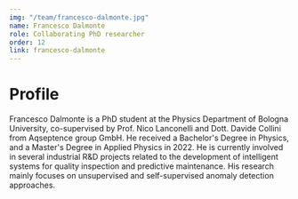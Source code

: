 ```yaml
---
img: "/team/francesco-dalmonte.jpg"
name: Francesco Dalmonte
role: Collaborating PhD researcher
order: 12
link: francesco-dalmonte
---
```


# Profile
Francesco Dalmonte is a PhD student at the Physics Department of Bologna University, co-supervised by Prof. Nico Lanconelli and Dott. Davide Collini from Aqseptence group GmbH. He received a Bachelor's Degree in Physics, and a Master's Degree in Applied Physics in 2022.
He is currently involved in several industrial R&D projects related to the development of intelligent systems for quality inspection and predictive maintenance. His research mainly focuses on unsupervised and self-supervised anomaly detection approaches.
